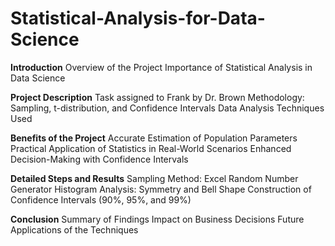 # Statistical-Analysis-for-Data-Science

**Introduction**
Overview of the Project
Importance of Statistical Analysis in Data Science

**Project Description**
Task assigned to Frank by Dr. Brown
Methodology: Sampling, t-distribution, and Confidence Intervals
Data Analysis Techniques Used

**Benefits of the Project**
Accurate Estimation of Population Parameters
Practical Application of Statistics in Real-World Scenarios
Enhanced Decision-Making with Confidence Intervals

**Detailed Steps and Results**
Sampling Method: Excel Random Number Generator
Histogram Analysis: Symmetry and Bell Shape
Construction of Confidence Intervals (90%, 95%, and 99%)

**Conclusion**
Summary of Findings
Impact on Business Decisions
Future Applications of the Techniques
